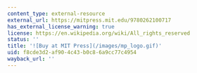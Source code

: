 ```yaml
---
content_type: external-resource
external_url: https://mitpress.mit.edu/9780262100717
has_external_license_warning: true
license: https://en.wikipedia.org/wiki/All_rights_reserved
status: ''
title: '![Buy at MIT Press](/images/mp_logo.gif)'
uid: f8cde3d2-af90-4c43-b0c8-6a9cc77c4954
wayback_url: ''
---
```


